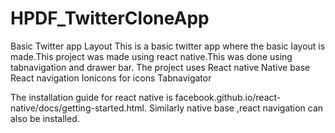 # HPDF_TwitterCloneApp
Basic Twitter app Layout 
This is a basic twitter app where the basic layout is made.This project was made using react native.This was done using  tabnavigation
and drawer bar.
The project uses
      React native
      Native base
      React navigation
      Ionicons for icons
      Tabnavigator
      
      
The installation guide for react native is facebook.github.io/react-native/docs/getting-started.html. Similarly native base ,react navigation can also be installed.
